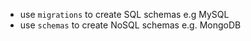 - use `migrations` to create SQL schemas e.g MySQL
- use `schemas` to create NoSQL schemas e.g. MongoDB
